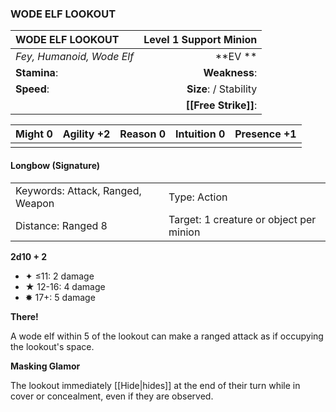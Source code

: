 ### WODE ELF LOOKOUT

| WODE ELF LOOKOUT          | **Level 1 Support Minion** |
| :------------------------ | -------------------------: |
| *Fey, Humanoid, Wode Elf* |                \*\*EV \*\* |
| **Stamina**:              |              **Weakness**: |
| **Speed**:                |     **Size**:  / Stability |
|                           |       **[[Free Strike]]**: |

| **Might** 0 | **Agility** +2 | **Reason** 0 | **Intuition** 0 | **Presence** +1 |
| ----------- | -------------- | ------------ | --------------- | --------------- |
|             |                |              |                 |                 |

#### Longbow (Signature)

|                                  |                                         |
| :------------------------------- | :-------------------------------------- |
| Keywords: Attack, Ranged, Weapon | Type: Action                            |
| Distance: Ranged 8               | Target: 1 creature or object per minion |

**2d10 + 2**

- ✦ ≤11: 2 damage
- ★ 12-16: 4 damage
- ✸ 17+: 5 damage

**There!**

A wode elf within 5 of the lookout can make a ranged attack as if occupying the lookout's space.

**Masking Glamor**

The lookout immediately [[Hide|hides]] at the end of their turn while in cover or concealment, even if they are observed.
